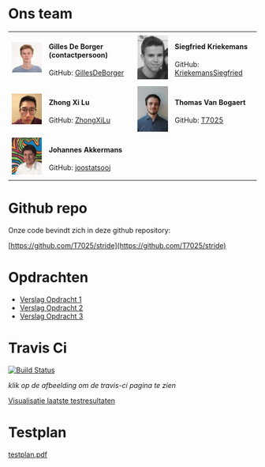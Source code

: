 # Ons team

<table>
    <tr>
        <td><img src="https://github.com/KriekemansSiegfried/KriekemansSiegfried.github.io/blob/master/images/gilles.jpg?raw=true" width="150"></td>
        <td>
            <p><h4>Gilles De Borger (contactpersoon)</h4></p>
            <p>GitHub: <a href="https://github.com/GillesDeBorger">GillesDeBorger</a></p>
        </td>
        <td><img src="https://github.com/KriekemansSiegfried/KriekemansSiegfried.github.io/blob/master/images/siegfried.jpg?raw=true" width="150"></td>
        <td>
            <p><h4>Siegfried Kriekemans</h4></p>
            <p>GitHub: <a href="https://github.com/KriekemansSiegfried">KriekemansSiegfried</a></p>
        </td>
    </tr>
    <tr>
        <td><img src="https://github.com/KriekemansSiegfried/KriekemansSiegfried.github.io/blob/master/images/zhongxi.jpg?raw=true" width="150"></td>
        <td>
            <p><h4>Zhong Xi Lu</h4></p>
            <p>GitHub: <a href="https://github.com/ZhongXiLu">ZhongXiLu</a></p>
        </td>
        <td><img src="https://github.com/KriekemansSiegfried/KriekemansSiegfried.github.io/blob/master/images/thomas.jpg?raw=true" width="150"></td>
        <td>
            <p><h4>Thomas Van Bogaert</h4></p>
            <p>GitHub: <a href="https://github.com/T7025">T7025</a></p>
        </td>
    </tr>
    <tr>
        <td><img src="https://github.com/KriekemansSiegfried/KriekemansSiegfried.github.io/blob/master/images/johannes.jpg?raw=true" width="150"></td>
        <td>
            <p><h4>Johannes Akkermans</h4></p>
            <p>GitHub: <a href="https://github.com/joostatsooj">joostatsooj</a></p>
        </td>
    </tr>
</table>

# Github repo

Onze code bevindt zich in deze github repository:

[https://github.com/T7025/stride](https://github.com/T7025/stride)

# Opdrachten

- [Verslag Opdracht 1](https://github.com/KriekemansSiegfried/KriekemansSiegfried.github.io/blob/master/assignment1/report.pdf)
- [Verslag Opdracht 2](https://github.com/KriekemansSiegfried/KriekemansSiegfried.github.io/blob/master/assignment2/report.pdf)
- [Verslag Opdracht 3](https://github.com/T7025/stride/blob/master/assignments/assignment3/report.pdf)

# Travis Ci

[![Build Status](https://travis-ci.com/T7025/stride.svg?token=xPifwK1xxjwRzkW1ZfyB&branch=master)](https://travis-ci.com/T7025/stride)

*klik op de afbeelding om de travis-ci pagina te zien* 

[Visualisatie laatste testresultaten](https://cdn.rawgit.com/KriekemansSiegfried/KriekemansSiegfried.github.io/blob/master/last_test.html)

# Testplan 
 [testplan.pdf](https://github.com/T7025/stride/blob/master/assignments/assignment3/testplan.pdf)
